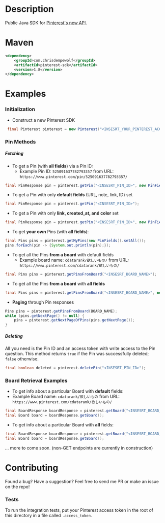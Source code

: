 # Description

Public Java SDK for [Pinterest's new API](https://developers.pinterest.com/docs/getting-started/introduction/).

# Maven

```xml
<dependency>
    <groupId>com.chrisdempewolf</groupId>
    <artifactId>pinterest-sdk</artifactId>
    <version>1.8</version>
</dependency>
```

# Examples

### Initialization

- Construct a new Pinterest SDK
```java 
 final Pinterest pinterest = new Pinterest("<INSESRT_YOUR_PINTEREST_ACCESS_TOKEN>");
```
    
### Pin Methods

##### Fetching
    
- To get a Pin (with **all fields**) via a Pin ID:
  - Example Pin ID:  `525091637782793357` from URL: `https://www.pinterest.com/pin/525091637782793357/`
```java 
final PinResponse pin = pinterest.getPin("<INSESRT_PIN_ID>", new PinFields().setAll());
```
   
- To get a Pin with only **default fields** (URL, note, link, ID) set
```java
final PinResponse pin = pinterest.getPin("<INSESRT_PIN_ID>");
```
  
- To get a Pin with only **link, created_at, and color** set
```java
final PinResponse pin = pinterest.getPin("<INSESRT_PIN_ID>", new PinFields().setLink().setCreatedAt().setColor());
```
  
- To get **your own** Pins (with **all fields**):
```java 
final Pins pins = pinterest.getMyPins(new PinFields().setAll());
pins.forEach(pin -> {System.out.println(pin);});
```
    
- To get all the Pins **from a board** with default fields
  - Example board name:  `cdatarank/欲しいもの/` from URL:  `https://www.pinterest.com/cdatarank/欲しいもの/`
```java 
final Pins pins = pinterest.getPinsFromBoard("<INSESRT_BOARD_NAME>");
```
    
- To get all the Pins **from a board** with **all fields**
```java 
final Pins pins = pinterest.getPinsFromBoard("<INSESRT_BOARD_NAME>", new PinFields().setAll());
```
  
- **Paging** through Pin responses
```java
Pins pins = pinterest.getPinsFromBoard(BOARD_NAME);
while (pins.getNextPage() != null) {
    pins = pinterest.getNextPageOfPins(pins.getNextPage());
}
```

##### Deleting

All you need is the Pin ID and an access token with write access to the Pin question.
This method returns `true` if the Pin was successfully deleted; `false` otherwise.

```java
final boolean deleted = pinterest.deletePin("<INSESRT_PIN_ID>");
```
  
### Board Retrieval Examples

-  To get info about a particular Board with **default** fields:
  - Example Board name: `cdatarank/欲しいもの`
    from URL:  `https://www.pinterest.com/cdatarank/欲しいもの/`
```java
final BoardResponse boardResponse = pinterest.getBoard("<INSESRT_BOARD_NAME>");
final Board board = boardResponse.getBoard();
```

-  To get info about a particular Board with **all** fields:
```java
final BoardResponse boardResponse = pinterest.getBoard("<INSESRT_BOARD_NAME>", new BoardFields().setAll());
final Board board = boardResponse.getBoard();
```
  
... more to come soon. (non-GET endpoints are currently in construction)

# Contributing

Found a bug? Have a suggestion? Feel free to send me PR or make an issue on the repo!

### Tests

To run the integration tests, put your Pinterest access token in the root of this directory in a file called `.access_token`.
